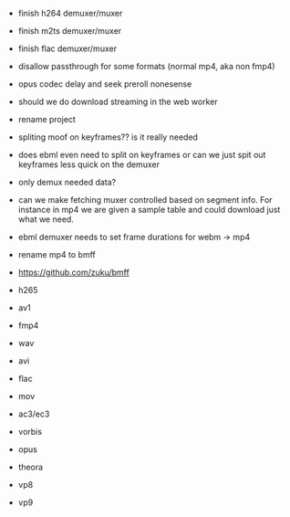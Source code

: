 * finish h264 demuxer/muxer
* finish m2ts demuxer/muxer
* finish flac demuxer/muxer

* disallow passthrough for some formats (normal mp4, aka non fmp4)
* opus codec delay and seek preroll nonesense
* should we do download streaming in the web worker
* rename project
* spliting moof on keyframes?? is it really needed
* does ebml even need to split on keyframes or can we just spit out keyframes less quick on the demuxer
* only demux needed data?
* can we make fetching muxer controlled based on segment info. For instance in mp4 we are given a sample table and could download just what we need.
* ebml demuxer needs to set frame durations for webm -> mp4
* rename mp4 to bmff
* https://github.com/zuku/bmff

* h265
* av1
* fmp4
* wav
* avi
* flac
* mov
* ac3/ec3
* vorbis
* opus
* theora
* vp8
* vp9
